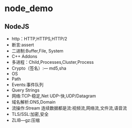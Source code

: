 # node_demo

## NodeJS
- http：HTTP,HTTPS,HTTP/2
- 断言:assert
- 二进制:Buffer,File, System
- C++ Addons
- 多进程：Child,Processes,Cluster,Process
- Crypto（签名）:— md5,sha
- OS
- Path
- Events:事件队列
- Query Strings
- 网络:TCP-稳定,Net UDP-快,UDP/Datagram
- 域名解析:DNS,Domain
- 流操作:Stream
  连续数据都是流:视频流,网络流,文件流,语音流
- TLS/SSL:加密,安全
- ZLIB—gz:压缩